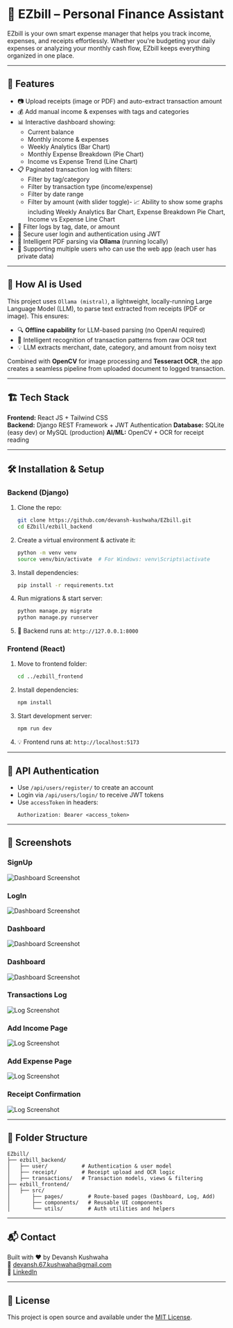 
# 💸 EZbill – Personal Finance Assistant

EZbill is your own smart expense manager that helps you track income, expenses, and receipts effortlessly. Whether you're budgeting your daily expenses or analyzing your monthly cash flow, EZbill keeps everything organized in one place.

---

## 🚀 Features

- 📷 Upload receipts (image or PDF) and auto-extract transaction amount
- 💰 Add manual income & expenses with tags and categories
- 📊 Interactive dashboard showing:
  - Current balance
  - Monthly income & expenses
  - Weekly Analytics (Bar Chart)
  - Monthly Expense Breakdown (Pie Chart)
  - Income vs Expense Trend (Line Chart)
- 📋 Paginated transaction log with filters:
  - Filter by tag/category
  - Filter by transaction type (income/expense)
  - Filter by date range
  - Filter by amount (with slider toggle)- 📈 Ability to show some graphs including Weekly Analytics Bar Chart, Expense Breakdown Pie Chart, Income vs Expense Line Chart
- 📆 Filter logs by tag, date, or amount
- 🔐 Secure user login and authentication using JWT
- 🧠 Intelligent PDF parsing via **Ollama** (running locally)
- 👥 Supporting multiple users who can use the web app (each user has private data)

---

## 🧠 How AI is Used

This project uses `Ollama (mistral)`, a lightweight, locally-running Large Language Model (LLM), to parse text extracted from receipts (PDF or image). This ensures:

- 🔍 **Offline capability** for LLM-based parsing (no OpenAI required)
- 🧾 Intelligent recognition of transaction patterns from raw OCR text
- 💡 LLM extracts merchant, date, category, and amount from noisy text

Combined with **OpenCV** for image processing and **Tesseract OCR**, the app creates a seamless pipeline from uploaded document to logged transaction.

---

## 🏗️ Tech Stack

**Frontend:** React JS + Tailwind CSS  
**Backend:** Django REST Framework + JWT Authentication
**Database:** SQLite (easy dev) or MySQL (production)
**AI/ML:** OpenCV + OCR for receipt reading

---

## 🛠️ Installation & Setup

### Backend (Django)

1. Clone the repo:
   ```bash
   git clone https://github.com/devansh-kushwaha/EZbill.git
   cd EZbill/ezbill_backend
   ```

2. Create a virtual environment & activate it:
   ```bash
   python -m venv venv
   source venv/bin/activate  # For Windows: venv\Scripts\activate
   ```

3. Install dependencies:
   ```bash
   pip install -r requirements.txt
   ```

4. Run migrations & start server:
   ```bash
   python manage.py migrate
   python manage.py runserver
   ```

5. 🎯 Backend runs at: `http://127.0.0.1:8000`

### Frontend (React)

1. Move to frontend folder:
   ```bash
   cd ../ezbill_frontend
   ```

2. Install dependencies:
   ```bash
   npm install
   ```

3. Start development server:
   ```bash
   npm run dev
   ```

4. 💡 Frontend runs at: `http://localhost:5173`

---

## 🧪 API Authentication

- Use `/api/users/register/` to create an account
- Login via `/api/users/login/` to receive JWT tokens
- Use `accessToken` in headers:  
  ```
  Authorization: Bearer <access_token>
  ```

---

## 📸 Screenshots

### SignUp
![Dashboard Screenshot](screenshots/SignUp.png)

### LogIn
![Dashboard Screenshot](screenshots/LogIn.png)

### Dashboard
![Dashboard Screenshot](screenshots/Dashboard.png)

### Dashboard
![Dashboard Screenshot](screenshots/Charts.png)

### Transactions Log
![Log Screenshot](screenshots/Logs.png)

### Add Income Page 
![Log Screenshot](screenshots/AddIncome.png)

### Add Expense Page 
![Log Screenshot](screenshots/AddExpense.png)

### Receipt Confirmation 
![Log Screenshot](screenshots/ReceiptConfirm.png)

---

## 📁 Folder Structure

```
EZbill/
├── ezbill_backend/
│   ├── user/           # Authentication & user model
│   ├── receipt/        # Receipt upload and OCR logic
│   ├── transactions/   # Transaction models, views & filtering
├── ezbill_frontend/
│   ├── src/
│       ├── pages/        # Route-based pages (Dashboard, Log, Add)
│       ├── components/   # Reusable UI components
│       └── utils/        # Auth utilities and helpers
```

---

## 📬 Contact

Built with ❤️ by Devansh Kushwaha  
📧 [devansh.67.kushwaha@gmail.com](mailto:devansh.67.kushwaha@gmail.com)  
🔗 [LinkedIn](https://www.linkedin.com/in/devansh-kushwaha-333466267/)

---

## 📃 License

This project is open source and available under the [MIT License](LICENSE).
